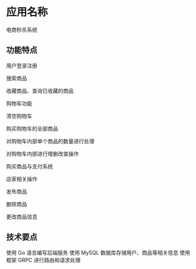 # 应用名称

电商秒杀系统

## 功能特点

用户登录注册

搜索商品

收藏商品、查询已收藏的商品

购物车功能

清空购物车

购买购物车的全部商品

对购物车内部单个商品的数量进行处理

对购物车内部进行增删改查操作

购买商品与支付系统

店家相关操作

发布商品

删除商品

更改商品信息

## 技术要点



使用 Go 语言编写后端服务
使用 MySQL 数据库存储用户、商品等相关信息
使用框架 GRPC 进行路由和请求处理

